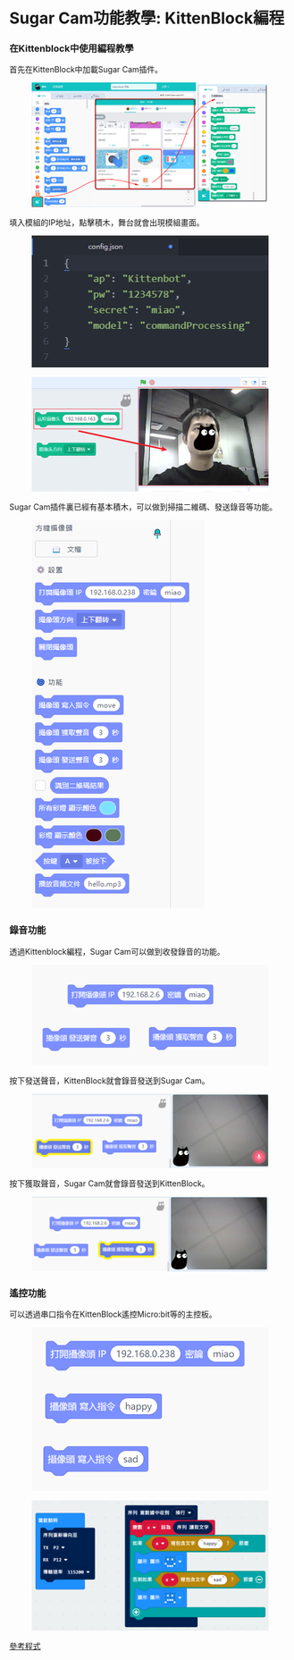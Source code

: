 # Sugar Cam功能教學: KittenBlock編程

### 在Kittenblock中使用編程教學

首先在KittenBlock中加載Sugar Cam插件。

<figure><img src="../../../../.gitbook/assets/cam_ai1.png" alt=""><figcaption></figcaption></figure>

填入模組的IP地址，點擊積木，舞台就會出現模組畫面。

<div>

<figure><img src="../../../../.gitbook/assets/cam_kb4.png" alt=""><figcaption></figcaption></figure>

 

<figure><img src="../../../../.gitbook/assets/cam_ai2.png" alt=""><figcaption></figcaption></figure>

</div>

Sugar Cam插件裏已經有基本積木，可以做到掃描二維碼、發送錄音等功能。



<figure><img src="../../../../.gitbook/assets/cam_kb11.png" alt=""><figcaption></figcaption></figure>



### 錄音功能

透過Kittenblock編程，Sugar Cam可以做到收發錄音的功能。

<figure><img src="../../../../.gitbook/assets/image (1) (1) (1) (1) (1).png" alt=""><figcaption></figcaption></figure>

按下發送聲音，KittenBlock就會錄音發送到Sugar Cam。

<figure><img src="../../../../.gitbook/assets/image (2) (1) (1) (1).png" alt=""><figcaption></figcaption></figure>

按下獲取聲音，Sugar Cam就會錄音發送到KittenBlock。

<figure><img src="../../../../.gitbook/assets/image (3) (1) (1).png" alt=""><figcaption></figcaption></figure>

### 遙控功能

可以透過串口指令在KittenBlock遙控Micro:bit等的主控板。

<figure><img src="../../../../.gitbook/assets/image (12).png" alt="" width="512"><figcaption></figcaption></figure>

<figure><img src="../../../../.gitbook/assets/image (1) (1) (1) (1).png" alt="" width="563"><figcaption></figcaption></figure>

[參考程式](https://makecode.microbit.org/\_iga5PiPba04p)
